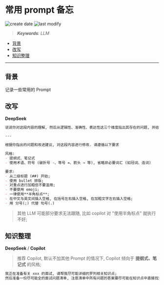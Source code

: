 常用 prompt 备忘
===
<!--START_SECTION:badge-->

![create date](https://img.shields.io/static/v1?label=create%20date&message=2025-09-03&label_color=gray&color=lightsteelblue&style=flat-square)
![last modify](https://img.shields.io/static/v1?label=last%20modify&message=2025-09-05%2012%3A30%3A39&label_color=gray&color=thistle&style=flat-square)

<!--END_SECTION:badge-->
<!--info
date: 2025-09-03 10:26:05
top: false
draft: false
hidden: true
level: 0
tag: [llm_prompt]
-->

<!--START_SECTION:keywords-->
> ***Keywords**: LLM*
<!--END_SECTION:keywords-->

<!--START_SECTION:paper_title-->
<!--END_SECTION:paper_title-->

<!--START_SECTION:toc-->
- [背景](#背景)
- [改写](#改写)
- [知识整理](#知识整理)
<!--END_SECTION:toc-->

---

## 背景

记录一些常用的 Prompt

## 改写

**DeepSeek**
```md
说说你对这段内容的理解, 然后从逻辑性、准确性、表达性这三个维度指出其存在的问题, 并给出改进建议. 不用给出修改后的版本;

---

根据你指出的问题和改进建议, 对这段内容进行修改. 请遵循以下要求

风格:
- 提纲式、笔记式
- 使用术语、符号 (破折号 -、等号 =、箭头 → 等), 省略非必要词汇 (如冠词、连词)

要求:
- 从二级标题 (##) 开始;
- 使用 bullet 排版;
- 对重点进行加粗但不要滥用;
- 不要使用 emoji;
- 一律使用**半角标点**;
- 在中文与英文间插入空格, 在括号左右插入空格, 在加粗文字左右插入空格;
- 用 分号(;) 代替 句号(.)
```
> 其他 LLM 可能部分要求无法跟随, 比如 copilot 对 "使用半角标点" 就执行不好;


## 知识整理

**DeepSeek** / **Copilot**
> 推荐 Copilot, 默认不加其他 Prompt 的情况下, Copilot 倾向于 **提纲式、笔记式** 的风格;
```md
我正在准备有关 xxx 的面试, 请帮我尽可能详细的罗列相关知识点; 
然后准备一份尽可能全的面试问题清单, 注意清单中所有问题的答案要尽可能在知识点中直接找到或推理得到, 并附上可能得追问;
```
